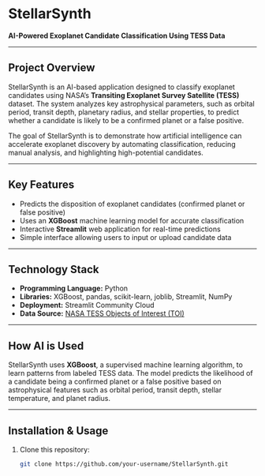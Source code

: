 # StellarSynth

**AI-Powered Exoplanet Candidate Classification Using TESS Data**

---

## Project Overview
StellarSynth is an AI-based application designed to classify exoplanet candidates using NASA’s **Transiting Exoplanet Survey Satellite (TESS)** dataset. The system analyzes key astrophysical parameters, such as orbital period, transit depth, planetary radius, and stellar properties, to predict whether a candidate is likely to be a confirmed planet or a false positive.

The goal of StellarSynth is to demonstrate how artificial intelligence can accelerate exoplanet discovery by automating classification, reducing manual analysis, and highlighting high-potential candidates.

---

## Key Features
- Predicts the disposition of exoplanet candidates (confirmed planet or false positive)
- Uses an **XGBoost** machine learning model for accurate classification
- Interactive **Streamlit** web application for real-time predictions
- Simple interface allowing users to input or upload candidate data

---

## Technology Stack
- **Programming Language:** Python
- **Libraries:** XGBoost, pandas, scikit-learn, joblib, Streamlit, NumPy
- **Deployment:** Streamlit Community Cloud
- **Data Source:** [NASA TESS Objects of Interest (TOI)](https://exoplanetarchive.ipac.caltech.edu/cgi-bin/TblView/nph-tblView?app=ExoTbls&config=TOI)

---

## How AI is Used
StellarSynth uses **XGBoost**, a supervised machine learning algorithm, to learn patterns from labeled TESS data. The model predicts the likelihood of a candidate being a confirmed planet or a false positive based on astrophysical features such as orbital period, transit depth, stellar temperature, and planet radius.

---

## Installation & Usage
1. Clone this repository:
   ```bash
   git clone https://github.com/your-username/StellarSynth.git
